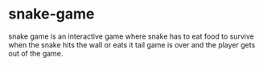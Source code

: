 # snake-game
snake game is an interactive game where snake has to eat food to survive
when the snake hits the wall or eats it tail game is over and the player gets out of the game.
